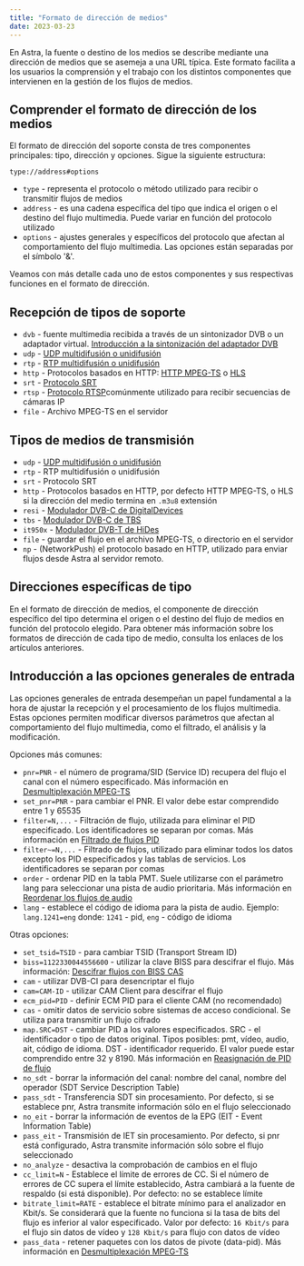 ```yaml
---
title: "Formato de dirección de medios"
date: 2023-03-23
---
```


En Astra, la fuente o destino de los medios se describe mediante una dirección de medios que se asemeja a una URL típica. Este formato facilita a los usuarios la comprensión y el trabajo con los distintos componentes que intervienen en la gestión de los flujos de medios.

## Comprender el formato de dirección de los medios[](https://help.cesbo.com/astra/receiving/general/address-format#understanding-the-media-address-format)

El formato de dirección del soporte consta de tres componentes principales: tipo, dirección y opciones. Sigue la siguiente estructura:

```
type://address#options
```

- `type` - representa el protocolo o método utilizado para recibir o transmitir flujos de medios
- `address` - es una cadena específica del tipo que indica el origen o el destino del flujo multimedia. Puede variar en función del protocolo utilizado
- `options` - ajustes generales y específicos del protocolo que afectan al comportamiento del flujo multimedia. Las opciones están separadas por el símbolo '&'.

Veamos con más detalle cada uno de estos componentes y sus respectivas funciones en el formato de dirección.

## Recepción de tipos de soporte[](https://help.cesbo.com/astra/receiving/general/address-format#receiving-media-types)

- `dvb` - fuente multimedia recibida a través de un sintonizador DVB o un adaptador virtual. [Introducción a la sintonización del adaptador DVB](https://help.cesbo.com/astra/receiving/dvb/intro)
- `udp` - [UDP multidifusión o unidifusión](https://help.cesbo.com/astra/receiving/ip/udp)
- `rtp` - [RTP multidifusión o unidifusión](https://help.cesbo.com/astra/receiving/ip/udp)
- `http` - Protocolos basados en HTTP: [HTTP MPEG-TS](https://help.cesbo.com/astra/receiving/ip/http) o [HLS](https://help.cesbo.com/astra/receiving/ip/hls)
- `srt` - [Protocolo SRT](https://help.cesbo.com/astra/receiving/ip/srt)
- `rtsp` - [Protocolo RTSP](https://help.cesbo.com/astra/receiving/ip/rtsp)comúnmente utilizado para recibir secuencias de cámaras IP
- `file` - Archivo MPEG-TS en el servidor

## Tipos de medios de transmisión[](https://help.cesbo.com/astra/receiving/general/address-format#transmitting-media-types)

- `udp` - [UDP multidifusión o unidifusión](https://help.cesbo.com/astra/delivery/broadcasting/udp)
- `rtp` - RTP multidifusión o unidifusión
- `srt` - Protocolo SRT
- `http` - Protocolos basados en HTTP, por defecto HTTP MPEG-TS, o HLS si la dirección del medio termina en `.m3u8` extensión
- `resi` - [Modulador DVB-C de DigitalDevices](https://help.cesbo.com/astra/delivery/hardware/resi-dvb-c-modulator)
- `tbs` - [Modulador DVB-C de TBS](https://help.cesbo.com/astra/delivery/hardware/tbs-dvb-c-modulator)
- `it950x` - [Modulador DVB-T de HiDes](https://help.cesbo.com/astra/delivery/hardware/hides-dvb-t-modulator)
- `file` - guardar el flujo en el archivo MPEG-TS, o directorio en el servidor
- `np` - (NetworkPush) el protocolo basado en HTTP, utilizado para enviar flujos desde Astra al servidor remoto.

## Direcciones específicas de tipo[](https://help.cesbo.com/astra/receiving/general/address-format#type-specific-addresses)

En el formato de dirección de medios, el componente de dirección específico del tipo determina el origen o el destino del flujo de medios en función del protocolo elegido. Para obtener más información sobre los formatos de dirección de cada tipo de medio, consulta los enlaces de los artículos anteriores.

## Introducción a las opciones generales de entrada[](https://help.cesbo.com/astra/receiving/general/address-format#introduction-to-general-input-options)

Las opciones generales de entrada desempeñan un papel fundamental a la hora de ajustar la recepción y el procesamiento de los flujos multimedia. Estas opciones permiten modificar diversos parámetros que afectan al comportamiento del flujo multimedia, como el filtrado, el análisis y la modificación.

Opciones más comunes:

- `pnr=PNR` - el número de programa/SID (Service ID) recupera del flujo el canal con el número especificado. Más información en [Desmultiplexación MPEG-TS](https://help.cesbo.com/astra/processing/mpegts/demux)
- `set_pnr=PNR` - para cambiar el PNR. El valor debe estar comprendido entre 1 y 65535
- `filter=N,...` - Filtración de flujo, utilizada para eliminar el PID especificado. Los identificadores se separan por comas. Más información en [Filtrado de flujos PID](https://help.cesbo.com/astra/processing/mpegts/filter)
- `filter~=N,...` - Filtrado de flujos, utilizado para eliminar todos los datos excepto los PID especificados y las tablas de servicios. Los identificadores se separan por comas
- `order` - ordenar PID en la tabla PMT. Suele utilizarse con el parámetro lang para seleccionar una pista de audio prioritaria. Más información en [Reordenar los flujos de audio](https://help.cesbo.com/astra/processing/mpegts/order)
- `lang` - establece el código de idioma para la pista de audio. Ejemplo: `lang.1241=eng` donde: `1241` - pid, `eng` - código de idioma

Otras opciones:

- `set_tsid=TSID` - para cambiar TSID (Transport Stream ID)
- `biss=1122330044556600` - utilizar la clave BISS para descifrar el flujo. Más información: [Descifrar flujos con BISS CAS](https://help.cesbo.com/astra/processing/cas/decrypt-biss)
- `cam` - utilizar DVB-CI para desencriptar el flujo
- `cam=CAM-ID` - utilizar CAM Client para descifrar el flujo
- `ecm_pid=PID` - definir ECM PID para el cliente CAM (no recomendado)
- `cas` - omitir datos de servicio sobre sistemas de acceso condicional. Se utiliza para transmitir un flujo cifrado
- `map.SRC=DST` - cambiar PID a los valores especificados. SRC - el identificador o tipo de datos original. Tipos posibles: pmt, vídeo, audio, ait, código de idioma. DST - identificador requerido. El valor puede estar comprendido entre 32 y 8190. Más información en [Reasignación de PID de flujo](https://help.cesbo.com/astra/processing/mpegts/remap)
- `no_sdt` - borrar la información del canal: nombre del canal, nombre del operador (SDT Service Description Table)
- `pass_sdt` - Transferencia SDT sin procesamiento. Por defecto, si se establece pnr, Astra transmite información sólo en el flujo seleccionado
- `no_eit` - borrar la información de eventos de la EPG (EIT - Event Information Table)
- `pass_eit` - Transmisión de IET sin procesamiento. Por defecto, si pnr está configurado, Astra transmite información sólo sobre el flujo seleccionado
- `no_analyze` - desactiva la comprobación de cambios en el flujo
- `cc_limit=N` - Establece el límite de errores de CC. Si el número de errores de CC supera el límite establecido, Astra cambiará a la fuente de respaldo (si está disponible). Por defecto: no se establece límite
- `bitrate_limit=RATE` - establece el bitrate mínimo para el analizador en Kbit/s. Se considerará que la fuente no funciona si la tasa de bits del flujo es inferior al valor especificado. Valor por defecto: `16 Kbit/s` para el flujo sin datos de vídeo y `128 Kbit/s` para flujo con datos de vídeo
- `pass_data` - retener paquetes con los datos de pivote (data-pid). Más información en [Desmultiplexación MPEG-TS](https://help.cesbo.com/astra/processing/mpegts/demux)
